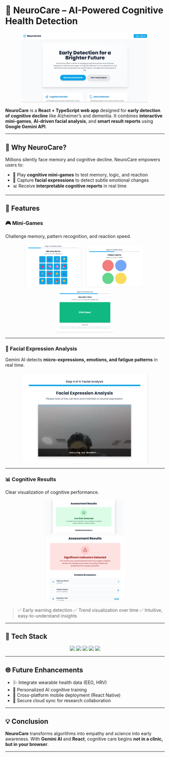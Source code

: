 # 🧠 **NeuroCare – AI-Powered Cognitive Health Detection**

<div align="center">
  <img src="/assests/dashboard.png" alt="Memory Game" width="400"/> 
</div>

**NeuroCare** is a **React + TypeScript web app** designed for **early detection of cognitive decline** like Alzheimer’s and dementia.
It combines **interactive mini-games**, **AI-driven facial analysis**, and **smart result reports** using **Google Gemini API**.

---

## 🚀 **Why NeuroCare?**

Millions silently face memory and cognitive decline. NeuroCare empowers users to:

* 🧩 Play **cognitive mini-games** to test memory, logic, and reaction
* 🎥 Capture **facial expressions** to detect subtle emotional changes
* 📊 Receive **interpretable cognitive reports** in real time

---

## 🧩 **Features**

### 🎮 Mini-Games

Challenge memory, pattern recognition, and reaction speed.

<p align="center">
  <img src="/assests/memorygame.png" alt="Memory Game" width="180"/> &nbsp;
  <img src="/assests/patterngame.png" alt="Pattern Game" width="180"/> &nbsp;
  <img src="/assests/reactiongame.png" alt="Reaction Game" width="180"/>
</p>

---

### 🎥 Facial Expression Analysis

Gemini AI detects **micro-expressions, emotions, and fatigue patterns** in real time.

<p align="center">
  <img src="/assests/facialrecognition.png" alt="Facial Analysis" width="400"/>
</p>

---

### 📊 Cognitive Results

Clear visualization of cognitive performance.

<p align="center">
  <img src="/assests/positiveresult.png" alt="Positive Result" width="250"/> &nbsp;
  <img src="/assests/negativeresult.png" alt="Negative Result" width="250"/>
</p>

> ✅ Early warning detection
> ✅ Trend visualization over time
> ✅ Intuitive, easy-to-understand insights

---

## 🧠 **Tech Stack**

<div align="center">
  <img src="https://img.shields.io/badge/React-61DAFB?logo=react&logoColor=black" /> 
  <img src="https://img.shields.io/badge/TypeScript-3178C6?logo=typescript&logoColor=white" /> 
  <img src="https://img.shields.io/badge/Google_Gemini-4285F4?logo=google&logoColor=white" /> 
  <img src="https://img.shields.io/badge/Vite-646CFF?logo=vite&logoColor=white" /> 
  <img src="https://img.shields.io/badge/Git-F05032?logo=git&logoColor=white" /> 
</div>

---

## 🌐 **Future Enhancements**

* 🩺 Integrate wearable health data (EEG, HRV)
* 🧬 Personalized AI cognitive training
* 📱 Cross-platform mobile deployment (React Native)
* 📡 Secure cloud sync for research collaboration

---

## 💡 **Conclusion**

**NeuroCare** transforms algorithms into empathy and science into early awareness.
With **Gemini AI** and **React**, cognitive care begins **not in a clinic, but in your browser**.

---
